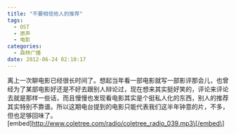 ```yaml
---
title: "不要相信他人的推荐"
tags:
  - OST
  - 原声
  - 电影
categories:
  - 森林广播
date: 2012-06-24 02:10:17
---
```


离上一次聊电影已经很长时间了。想起当年看一部电影就写一部影评那会儿，也曾经为了某部电影好还是不好去跟别人辩论过，现在想来其实挺好笑的，评论来评论去就是那样一些话，而且慢慢也发现看电影其实是个挺私人化的东西，别人的推荐其实特别不靠谱。所以这期电台提到的电影只能代表我们这半年钟意的片，不多，但也足够回味了。   \[embed\]http://www.coletree.com/radio/coletree_radio_039.mp3\[/embed\]